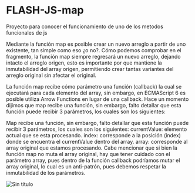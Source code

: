 # FLASH-JS-map
Proyecto para conocer el funcionamiento de uno de los metodos funcionales de js

Mediante la función map es posible crear un nuevo arreglo a partir de uno existente, tan simple como eso ¿o no?.
Cómo podemos comprobar en el fragmento, la función map siempre regresará un nuevo arreglo, dejando intacto el arreglo origen, esto es importante por que mantiene la inmutabilidad del array origen, permitiendo crear tantas variantes del arreglo original sin afectar el original.

La función map recibe cómo parámetro una función (callback) la cual se ejecutará para cada elemento del array, sin embargo, en ECMAScript 6 es posible utiliza Arrow Functions en lugar de una callback.
Hace un momento dijimos que map recibe una función, sin embargo, falto detallar que esta función puede recibir 3 parámetros, los cuales son los siguientes:

Map recibe una función, sin embargo, falto detallar que esta función puede recibir 3 parámetros, los cuales son los siguientes:
currentValue: elemento actual que se esta procesando.
index: corresponde a la posición (index) donde se encuentra el currentValue dentro del array.
array: corresponde al array original que estamos procesando.
Cabe mencionar que si bien la función map no muta el array original, hay que tener cuidado con el parámetro array, pues dentro de la función callback podríamos mutar el array original, lo cual es un anti-patrón, pues debemos respetar la inmutabilidad de los parámetros.


![Sin título](https://user-images.githubusercontent.com/113071685/200095601-c84175e8-c4d2-4917-a4e5-a345d4d7dfb8.png)
